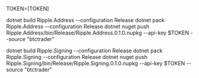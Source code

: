 TOKEN=[TOKEN]

dotnet build Ripple.Address --configuration Release
dotnet pack Ripple.Address --configuration Release
dotnet nuget push Ripple.Address/bin/Release/Ripple.Address.0.1.0.nupkg --api-key $TOKEN --source "btctrader"

dotnet build Ripple.Signing --configuration Release
dotnet pack Ripple.Signing --configuration Release
dotnet nuget push Ripple.Signing/bin/Release/Ripple.Signing.0.1.0.nupkg --api-key $TOKEN --source "btctrader"